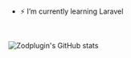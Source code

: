 - ⚡ I’m currently learning Laravel
<br> 

![Zodplugin's GitHub stats](https://github-readme-stats.vercel.app/api?username=zodplugin&show_icons=true)
